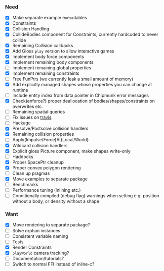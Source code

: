 ### Need
- [x] Make separate example executables
- [x] Constraints
- [x] Collision Handling
- [x] CollideBodies component for Constraints, currently hardcoded to never collide
- [x] Remaining Collision callbacks
- [x] Add Gloss `play` version to allow interactive games
- [x] Implement body force components
- [x] Implement remaining body components
- [ ] Implement remaining global properties
- [x] Implement remaining constraints
- [ ] Free FunPtrs (we currently leak a small amount of memory)
- [x] Add explicitly managed shapes whose properties you can change at runtime
- [ ] Include entity index from data pointer in Chipmunk error messages
- [x] Check(enforce?) proper deallocation of bodies/shapes/constraints on overwrites etc.
- [ ] Remaining spatial queries
- [ ] Fix issues on [travis](https://travis-ci.org/jonascarpay/phycs)
- [ ] Hackage
- [x] Presolve/Postsolve collision handlers
- [x] Remaining collision properties
- [ ] Apply(Impulse/Force)At(Local/World)
- [x] Wildcard collision handlers
- [x] Explicit gloss Picture component, make shapes write-only
- [ ] Haddocks
- [x] Proper SpacePtr cleanup
- [x] Proper convex polygon rendering
- [ ] Clean up pragmas
- [x] Move examples to separate package
- [ ] Benchmarks
- [ ] Performance tuning (inlining etc.)
- [ ] Conditionally compiled (debug flag) warnings when setting e.g. position without a body, or density without a shape

### Want
- [x] Move rendering to separate package?
- [ ] Solve orphan instances
- [ ] Consistent variable naming
- [ ] Tests
- [x] Render Constraints
- [x] `playWorld` camera tracking?
- [ ] Documentation/tutorials?
- [ ] Switch to normal FFI instead of inline-c?
